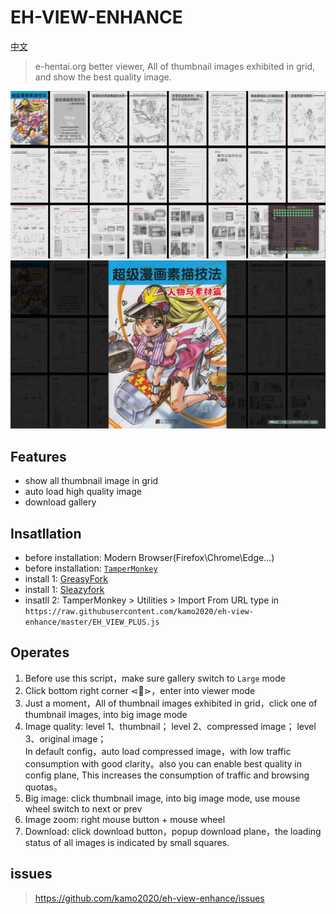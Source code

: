 # EH-VIEW-ENHANCE

[中文](https://github.com/kamo2020/eh-view-enhance/blob/master/README_CN.md)

> e-hentai.org better viewer, All of thumbnail images exhibited in grid, and show the best quality image.

![预览](.assets/Preview_c.jpg "预览")
![大图](.assets/BigScreen_c.jpg "大图")

## Features

- show all thumbnail image in grid
- auto load high quality image
- download gallery

## Insatllation

- before installation: Modern Browser(Firefox\Chrome\Edge...)
- before installation: [`TamperMonkey`](https://www.tampermonkey.net/)
- install 1: [GreasyFork](https://greasyfork.org/en/scripts/397848-e-hentai-view-enhance)
- install 1: [Sleazyfork](https://sleazyfork.org/en/scripts/397848-e-hentai-view-enhance)
- insatll 2: TamperMonkey > Utilities > Import From URL type in `https://raw.githubusercontent.com/kamo2020/eh-view-enhance/master/EH_VIEW_PLUS.js`

## Operates

1. Before use this script，make sure gallery switch to `Large` mode
2. Click bottom right corner ⋖📖⋗，enter into viewer mode
3. Just a moment，All of thumbnail images exhibited in grid，click one of thumbnail images, into big image mode
4. Image quality: level 1、thumbnail； level 2、compressed image； level 3、original image；<br>
   In default config，auto load compressed image，with low traffic consumption with good clarity。also you can enable best quality in config plane, This increases the consumption of traffic and browsing quotas。
5. Big image: click thumbnail image, into big image mode, use mouse wheel switch to next or prev
6. Image zoom: right mouse button + mouse wheel
7. Download: click download button，popup download plane，the loading status of all images is indicated by small squares.

## issues

> https://github.com/kamo2020/eh-view-enhance/issues
